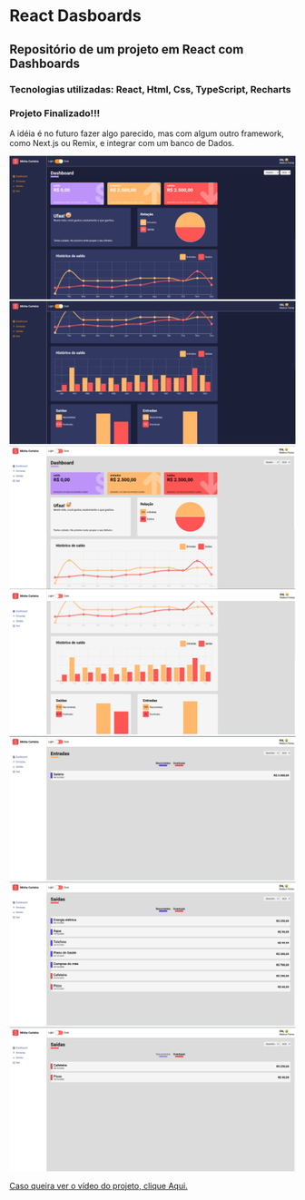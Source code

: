 
# React Dasboards

## Repositório de um projeto em React com Dashboards

<h3>Tecnologias utilizadas: React, Html, Css, TypeScript, Recharts</h3>

### Projeto Finalizado!!!

A idéia é no futuro fazer algo parecido, mas com algum outro framework, como Next.js ou Remix, e integrar com um banco de Dados.


 ![](Image1.jpeg)
 ![](Image2.jpeg)
 ![](Image3.jpeg)
 ![](Image4.jpeg)
 ![](Image5.jpeg)
 ![](Image6.jpeg)
 ![](Image7.jpeg)


[Caso queira ver o vídeo do projeto, clique Aqui.](https://www.linkedin.com/posts/maikon-farias-java_um-amigo-falou-sobre-a-necessidade-de-um-activity-7148840829120389120-E0FI?utm_source=share&utm_medium=member_desktop)
